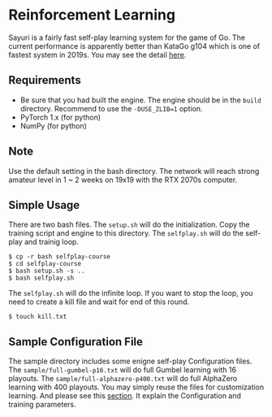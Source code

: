 # Reinforcement Learning

Sayuri is a fairly fast self-play learning system for the game of Go. The current performance is apparently better than KataGo g104 which is one of fastest system in 2019s. You may see the detail [here](https://hackmd.io/@yrHb-fKBRoyrKDEKdPSDWg/HJew5OFci).

## Requirements

* Be sure that you had built the engine. The engine should be in the ```build``` directory. Recommend to use the ```-DUSE_ZLIB=1``` option.
* PyTorch 1.x (for python)
* NumPy (for python)

## Note

Use the default setting in the bash directory. The network will reach strong amateur level in 1 ~ 2 weeks on 19x19 with the RTX 2070s computer.

## Simple Usage

There are two bash files. The ```setup.sh``` will do the initialization. Copy the training script and engine to this directory. The ```selfplay.sh``` will do the self-play and trainig loop.

    $ cp -r bash selfplay-course
    $ cd selfplay-course
    $ bash setup.sh -s ..
    $ bash selfplay.sh

The ```selfplay.sh``` will do the infinite loop. If you want to stop the loop, you need to create a kill file and wait for end of this round.

    $ touch kill.txt

## Sample Configuration File

The sample directory includes some enigne self-play Configuration files. The ```sample/full-gumbel-p16.txt``` will do full Gumbel learning with 16 playouts. The ```sample/full-alphazero-p400.txt``` will do full AlphaZero learning with 400 playouts. You may simply reuse the files for customization learning. And please see this [section](./CONFIG.md). It explain the Configuration and training parameters.

